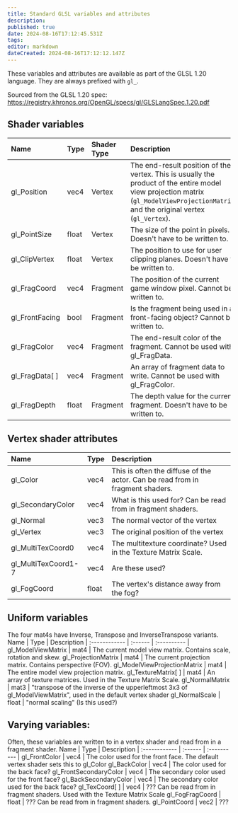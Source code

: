 ```yaml
---
title: Standard GLSL variables and attributes
description: 
published: true
date: 2024-08-16T17:12:45.531Z
tags: 
editor: markdown
dateCreated: 2024-08-16T17:12:12.147Z
---
```


These variables and attributes are available as part of the GLSL 1.20 language. They are always prefixed with `gl_`.
<!--TODO: This section isn't quite complete, as there are still some things I'm sure about.-->

Sourced from the GLSL 1.20 spec: https://registry.khronos.org/OpenGL/specs/gl/GLSLangSpec.1.20.pdf

## Shader variables

Name | Type | Shader Type | Description |
:------------ | :------  | :------ | :---------- |
gl_Position | vec4 | Vertex | The end-result position of the vertex. This is usually the product of the entire model view projection matrix (`gl_ModelViewProjectionMatrix`) and the original vertex (`gl_Vertex`).
gl_PointSize | float | Vertex | The size of the point in pixels. Doesn't have to be written to.
gl_ClipVertex | float | Vertex | The position to use for user clipping planes. Doesn't have to be written to.
gl_FragCoord | vec4 | Fragment | The position of the current game window pixel. Cannot be written to. <!--TODO: Does this use the AFT sizes for objects inside of it?-->
gl_FrontFacing | bool | Fragment | Is the fragment being used in a front-facing object? Cannot be written to.
gl_FragColor | vec4 | Fragment | The end-result color of the fragment. Cannot be used with gl_FragData.
gl_FragData[ ] | vec4 | Fragment | An array of fragment data to write. Cannot be used with gl_FragColor.
gl_FragDepth | float | Fragment | The depth value for the current fragment. Doesn't have to be written to.

## Vertex shader attributes
Name | Type | Description |
:------------ | :------ | :---------- |
gl_Color | vec4 | This is often the diffuse of the actor. Can be read from in fragment shaders.
gl_SecondaryColor | vec4 | What is this used for? Can be read from in fragment shaders.
gl_Normal | vec3 | The normal vector of the vertex
gl_Vertex | vec3 | The original position of the vertex
gl_MultiTexCoord0 | vec4 | The multitexture coordinate? Used in the Texture Matrix Scale.
gl_MultiTexCoord1-7 | vec4 | Are these used?
gl_FogCoord | float | The vertex's distance away from the fog?

## Uniform variables
The four mat4s have Inverse, Transpose and InverseTranspose variants.
Name | Type | Description |
:------------ | :------ | :---------- |
gl_ModelViewMatrix | mat4 | The current model view matrix. Contains scale, rotation and skew.
gl_ProjectionMatrix | mat4 | The current projection matrix. Contains perspective (FOV).
gl_ModelViewProjectionMatrix | mat4 | The entire model view projection matrix.
gl_TextureMatrix[ ] | mat4 | An array of texture matrices. Used in the Texture Matrix Scale.
gl_NormalMatrix | mat3 | "transpose of the inverse of the upperleftmost 3x3 of gl_ModelViewMatrix", used in the default vertex shader
gl_NormalScale | float | "normal scaling" (Is this used?)

<!--Do I include the struct uniforms from page 51-53? (57-59 on pdf)-->

## Varying variables:
Often, these variables are written to in a vertex shader and read from in a fragment shader.
Name | Type | Description |
:------------ | :------ | :---------- |
gl_FrontColor | vec4 | The color used for the front face. The default vertex shader sets this to gl_Color
gl_BackColor | vec4 | The color used for the back face?
gl_FrontSecondaryColor | vec4 | The secondary color used for the front face?
gl_BackSecondaryColor | vec4 | The secondary color used for the back face?
gl_TexCoord[ ] | vec4 | ??? Can be read from in fragment shaders. Used with the Texture Matrix Scale
gl_FogFragCoord | float | ??? Can be read from in fragment shaders.
gl_PointCoord | vec2 | ???
